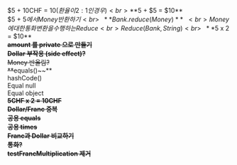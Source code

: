 $5 + 10CHF = $10 (환율이 2:1 인 경우)<br>
**$5 + $5 = $10**<br>
$5 + $5 에서 Money 반환하기<br>
~~**Bank.reduce(Money)**~~<br>
Money에 대한 통화 변환을 수행하는 Reduce<br>
Reduce(Bank, String)<br>
~~**$5 x 2 = $10**~~<br>
~~**amount 를 private 으로 만들기**~~<br>
~~**Dollar 부작용 (side effect)?**~~<br>
Money 반올림?<br>
**~~equals()~~**<br>
hashCode()<br>
Equal null<br>
Equal object<br>
~~**5CHF x 2 = 10CHF**~~<br>
~~**Dollar/Franc 중복**~~<br>
~~**공용 equals**~~<br>
~~**공용 times**~~<br>
~~**Franc과 Dollar 비교하기**~~<br>
~~**통화?**~~<br>
~~**testFrancMultiplication 제거**~~<br>